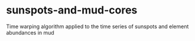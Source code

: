 # sunspots-and-mud-cores
 Time warping algorithm applied to the time series of sunspots and element abundances in mud
